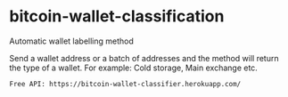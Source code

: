 # bitcoin-wallet-classification
Automatic wallet labelling method

Send a wallet address or a batch of addresses and the method will return the type of a wallet. For example: Cold storage, Main exchange etc.

```
Free API: https://bitcoin-wallet-classifier.herokuapp.com/
```
